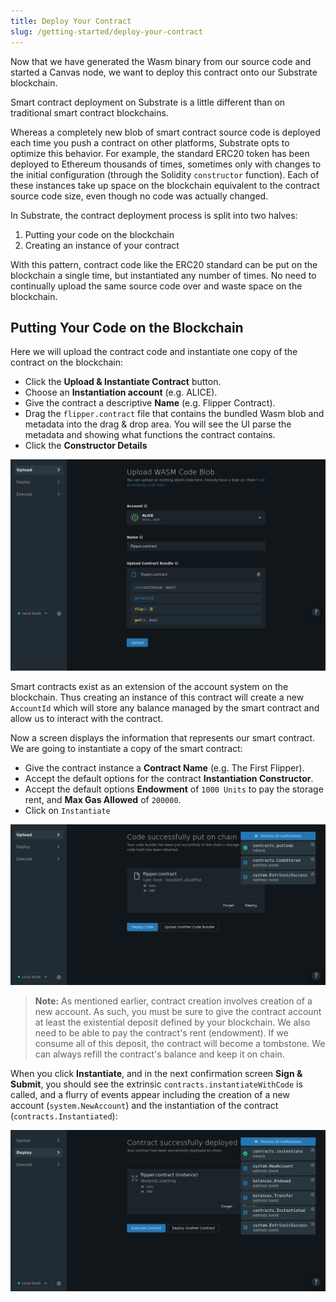 ```yaml
---
title: Deploy Your Contract
slug: /getting-started/deploy-your-contract
---
```


Now that we have generated the Wasm binary from our source code and started a Canvas node, we want to deploy this contract onto our Substrate blockchain.

Smart contract deployment on Substrate is a little different than on traditional smart contract blockchains.

Whereas a completely new blob of smart contract source code is deployed each time you push a contract on other platforms, Substrate opts to optimize this behavior. For example, the standard ERC20 token has been deployed to Ethereum thousands of times, sometimes only with changes to the initial configuration (through the Solidity `constructor` function). Each of these instances take up space on the blockchain equivalent to the contract source code size, even though no code was actually changed.

In Substrate, the contract deployment process is split into two halves:

1. Putting your code on the blockchain
2. Creating an instance of your contract

With this pattern, contract code like the ERC20 standard can be put on the blockchain a single time, but instantiated any number of times. No need to continually upload the same source code over and waste space on the blockchain.

## Putting Your Code on the Blockchain

Here we will upload the contract code and instantiate one copy of the contract on the blockchain:

- Click the **Upload & Instantiate Contract** button.
- Choose an **Instantiation account** (e.g. ALICE).
- Give the contract a descriptive **Name** (e.g. Flipper Contract).
- Drag the `flipper.contract` file that contains the bundled Wasm blob and metadata into the drag
& drop area. You will see the UI parse the metadata and showing what functions the contract contains.
- Click the **Constructor Details**

![Contracts code page for deploying Flipper](./assets/flipper-code-page.png)

Smart contracts exist as an extension of the account system on the blockchain. Thus creating an
instance of this contract will create a new `AccountId` which will store any balance managed by the
smart contract and allow us to interact with the contract.

Now a screen displays the information that represents our smart contract. We are going to
instantiate a copy of the smart contract:

- Give the contract instance a **Contract Name** (e.g. The First Flipper).
- Accept the default options for the contract **Instantiation Constructor**.
- Accept the default options **Endowment** of `1000 Units` to pay the storage rent, and **Max Gas Allowed** of `200000`.
- Click on `Instantiate`

![An image of events from Flipper code upload](./assets/flipper-upload-events.png)

> **Note:** As mentioned earlier, contract creation involves creation of a new account. As such, you
must be sure to give the contract account at least the existential deposit defined by your
blockchain. We also need to be able to pay the contract's rent (endowment). If we consume all of
this deposit, the contract will become a tombstone. We can always refill the contract's balance and
keep it on chain.

When you click **Instantiate**, and in the next confirmation screen **Sign & Submit**, you should see
the extrinsic `contracts.instantiateWithCode` is called, and a flurry of events appear including the
creation of a new account (`system.NewAccount`) and the instantiation of the contract
(`contracts.Instantiated`):

![An image of events from instantiation of Flipper](./assets/flipper-instance-events.png)
